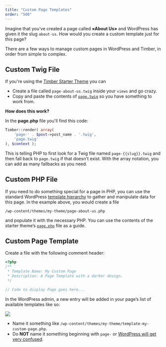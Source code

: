 ```yaml
---
title: "Custom Page Templates"
order: "500"
---
```


Imagine that you’ve created a page called **«About Us»** and WordPress has given it the slug `about-us`. How would you create a custom template just for this page?

There are a few ways to manage custom pages in WordPress and Timber, in order from simple to complex.

## Custom Twig File

If you're using the [Timber Starter Theme](https://github.com/timber/starter-theme) you can

* Create a file called `page-about-us.twig` inside your `views` and go crazy.
* Copy and paste the contents of [`page.twig`](https://github.com/timber/starter-theme/blob/master/templates/page.twig) so you have something to work from.

**How does this work?**

In the **page.php** file you'll find this code:

```php
Timber::render( array(
    'page-' . $post->post_name . '.twig',
    'page.twig'
), $context );
```

This is telling PHP to first look for a Twig file named `page-{{slug}}.twig` and then fall back to `page.twig` if that doesn't exist. With the array notation, you can add as many fallbacks as you need.

## Custom PHP File

If you need to do something special for a page in PHP, you can use the standard WordPress [template hierarchy](http://codex.wordpress.org/Template_Hierarchy) to gather and manipulate data for this page. In the example above, you would create a file

`/wp-content/themes/my-theme/page-about-us.php`

and populate it with the necessary PHP. You can use the contents of the starter theme’s [`page.php`](https://github.com/timber/starter-theme/blob/master/page.php) file as a guide.

## Custom Page Template

Create a file with the following comment header:

```php
<?php
/**
 * Template Name: My Custom Page
 * Description: A Page Template with a darker design.
 */

// Code to display Page goes here...
```

In the WordPress admin, a new entry will be added in your page’s list of available templates like so:

![](http://codex.wordpress.org/images/thumb/a/a3/page-templates-pulldown-screenshot.png/180px-page-templates-pulldown-screenshot.png)

* Name it something like `/wp-content/themes/my-theme/template-my-custom-page.php`.
* Do **NOT** name it something beginning with `page-` or [WordPress will get very confused](http://jespervanengelen.com/page-templates-in-wordpress-template-hierarchy/).
